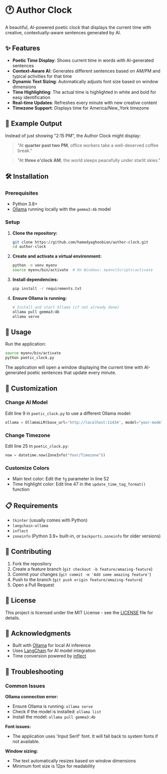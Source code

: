 # 🕐 Author Clock

A beautiful, AI-powered poetic clock that displays the current time with creative, contextually-aware sentences generated by AI.

## ✨ Features

- **Poetic Time Display**: Shows current time in words with AI-generated sentences
- **Context-Aware AI**: Generates different sentences based on AM/PM and typical activities for that time
- **Dynamic Text Sizing**: Automatically adjusts font size based on window dimensions
- **Time Highlighting**: The actual time is highlighted in white and bold for easy identification
- **Real-time Updates**: Refreshes every minute with new creative content
- **Timezone Support**: Displays time for America/New_York timezone

## 🎯 Example Output

Instead of just showing "2:15 PM", the Author Clock might display:

> "At **quarter past two PM**, office workers take a well-deserved coffee break."

> "At **three o'clock AM**, the world sleeps peacefully under starlit skies."

## 🛠️ Installation

### Prerequisites

- Python 3.8+
- [Ollama](https://ollama.ai/) running locally with the `gemma3:4b` model

### Setup

1. **Clone the repository:**
   ```bash
   git clone https://github.com/hamedyaghoobian/author-clock.git
   cd author-clock
   ```

2. **Create and activate a virtual environment:**
   ```bash
   python -m venv myenv
   source myenv/bin/activate  # On Windows: myenv\Scripts\activate
   ```

3. **Install dependencies:**
   ```bash
   pip install -r requirements.txt
   ```

4. **Ensure Ollama is running:**
   ```bash
   # Install and start Ollama (if not already done)
   ollama pull gemma3:4b
   ollama serve
   ```

## 🚀 Usage

Run the application:

```bash
source myenv/bin/activate
python poetic_clock.py
```

The application will open a window displaying the current time with AI-generated poetic sentences that update every minute.

## 🎨 Customization

### Change AI Model
Edit line 9 in `poetic_clock.py` to use a different Ollama model:
```python
ollama = OllamaLLM(base_url='http://localhost:11434', model="your-model-here", temperature=0.1, num_predict=64)
```

### Change Timezone
Edit line 25 in `poetic_clock.py`:
```python
now = datetime.now(ZoneInfo("Your/Timezone"))
```

### Customize Colors
- Main text color: Edit the `fg` parameter in line 52
- Time highlight color: Edit line 47 in the `update_time_tag_format()` function

## 📋 Requirements

- `tkinter` (usually comes with Python)
- `langchain-ollama`
- `inflect`
- `zoneinfo` (Python 3.9+ built-in, or `backports.zoneinfo` for older versions)

## 🤝 Contributing

1. Fork the repository
2. Create a feature branch (`git checkout -b feature/amazing-feature`)
3. Commit your changes (`git commit -m 'Add some amazing feature'`)
4. Push to the branch (`git push origin feature/amazing-feature`)
5. Open a Pull Request

## 📝 License

This project is licensed under the MIT License - see the [LICENSE](LICENSE) file for details.

## 🙏 Acknowledgments

- Built with [Ollama](https://ollama.ai/) for local AI inference
- Uses [LangChain](https://langchain.com/) for AI model integration
- Time conversion powered by [inflect](https://pypi.org/project/inflect/)

## 🐛 Troubleshooting

### Common Issues

**Ollama connection error:**
- Ensure Ollama is running: `ollama serve`
- Check if the model is installed: `ollama list`
- Install the model: `ollama pull gemma3:4b`

**Font issues:**
- The application uses 'Input Serif' font. It will fall back to system fonts if not available.

**Window sizing:**
- The text automatically resizes based on window dimensions
- Minimum font size is 12px for readability 